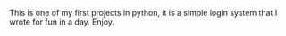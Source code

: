 This is one of my first projects in python, it is a simple login system that I wrote for fun in a day. Enjoy.
